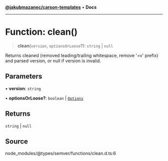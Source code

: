 [**@jakubmazanec/carson-templates**](../../../README.md) • **Docs**

---

# Function: clean()

> **clean**(`version`, `optionsOrLoose`?): `string` \| `null`

Returns cleaned (removed leading/trailing whitespace, remove '=v' prefix) and parsed version, or
null if version is invalid.

## Parameters

• **version**: `string`

• **optionsOrLoose?**: `boolean` \| [`Options`](../interfaces/Options.md)

## Returns

`string` \| `null`

## Source

node_modules/@types/semver/functions/clean.d.ts:6
